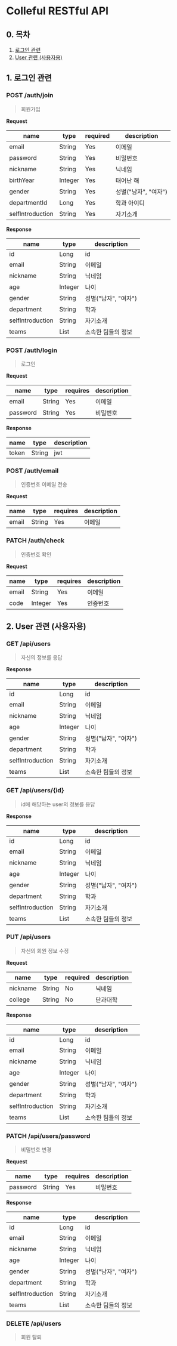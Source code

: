 # Colleful RESTful API

## 0. 목차
1. [로그인 관련](#1-로그인-관련)
2. [User 관련 (사용자용)](#2-user-관련-사용자용)

## 1. 로그인 관련

### POST /auth/join
> 회원가입

**Request**

|name|type|required|description|
|--|--|--|--|
|email|String|Yes|이메일|
|password|String|Yes|비밀번호|
|nickname|String|Yes|닉네임|
|birthYear|Integer|Yes|태어난 해|
|gender|String|Yes|성별("남자", "여자")|
|departmentId|Long|Yes|학과 아이디|
|selfIntroduction|String|Yes|자기소개|

**Response**

|name|type|description|
|--|--|--|
|id|Long|id|
|email|String|이메일|
|nickname|String|닉네임|
|age|Integer|나이|
|gender|String|성별("남자", "여자")|
|department|String|학과|
|selfIntroduction|String|자기소개|
|teams|List|소속한 팀들의 정보|

### POST /auth/login
> 로그인

**Request**

|name|type|requires|description|
|--|--|--|--|
|email|String|Yes|이메일|
|password|String|Yes|비밀번호|

**Response**

|name|type|description|
|--|--|--|
|token|String|jwt|

### POST /auth/email
> 인증번호 이메일 전송

**Request**

|name|type|requires|description|
|--|--|--|--|
|email|String|Yes|이메일|

### PATCH /auth/check
> 인증번호 확인

**Request**

|name|type|requires|description|
|--|--|--|--|
|email|String|Yes|이메일|
|code|Integer|Yes|인증번호|

## 2. User 관련 (사용자용)

### GET /api/users
> 자신의 정보를 응답

**Response**

|name|type|description|
|--|--|--|
|id|Long|id|
|email|String|이메일|
|nickname|String|닉네임|
|age|Integer|나이|
|gender|String|성별("남자", "여자")|
|department|String|학과|
|selfIntroduction|String|자기소개|
|teams|List|소속한 팀들의 정보|

### GET /api/users/{id}
> id에 해당하는 user의 정보를 응답

**Response**

|name|type|description|
|--|--|--|
|id|Long|id|
|email|String|이메일|
|nickname|String|닉네임|
|age|Integer|나이|
|gender|String|성별("남자", "여자")|
|department|String|학과|
|selfIntroduction|String|자기소개|
|teams|List|소속한 팀들의 정보|

### PUT /api/users
> 자신의 회원 정보 수정

**Request**

|name|type|required|description|
|--|--|--|--|
|nickname|String|No|닉네임|
|college|String|No|단과대학|

**Response**

|name|type|description|
|--|--|--|
|id|Long|id|
|email|String|이메일|
|nickname|String|닉네임|
|age|Integer|나이|
|gender|String|성별("남자", "여자")|
|department|String|학과|
|selfIntroduction|String|자기소개|
|teams|List|소속한 팀들의 정보|

### PATCH /api/users/password
> 비밀번호 변경

**Request**

|name|type|requires|description|
|--|--|--|--|
|password|String|Yes|비밀번호|

**Response**

|name|type|description|
|--|--|--|
|id|Long|id|
|email|String|이메일|
|nickname|String|닉네임|
|age|Integer|나이|
|gender|String|성별("남자", "여자")|
|department|String|학과|
|selfIntroduction|String|자기소개|
|teams|List|소속한 팀들의 정보|

### DELETE /api/users
> 회원 탈퇴
